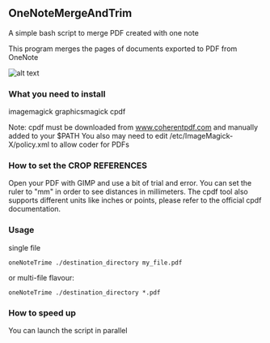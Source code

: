 ## OneNoteMergeAndTrim

A simple bash script to merge PDF created with one note

This program merges the pages of documents exported to PDF from OneNote

![alt text](example.jpg)


### What you need to install

imagemagick graphicsmagick cpdf

Note: cpdf must be downloaded from www.coherentpdf.com and manually added to  your $PATH
You also may need to edit /etc/ImageMagick-X/policy.xml to allow coder for PDFs

### How to set the CROP REFERENCES

Open your PDF with GIMP and use a bit of trial and error. You can set the ruler to "mm" in order to see distances in millimeters. The cpdf tool also supports different units like inches or points, please refer to the official cpdf documentation. 

### Usage

single file

```
oneNoteTrime ./destination_directory my_file.pdf
```

or multi-file flavour:

```
oneNoteTrime ./destination_directory *.pdf
```

### How to speed up
You can launch the script in parallel

